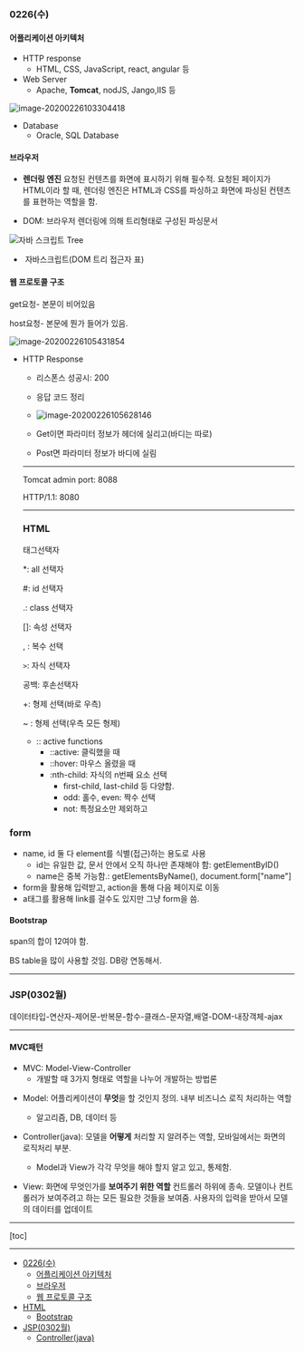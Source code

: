 ### 0226(수)

#### 어플리케이션 아키텍처

- HTTP response
  - HTML, CSS, JavaScript, react, angular 등
- Web Server
  - Apache, **Tomcat**, nodJS, Jango,IIS 등

![image-20200226103304418](C:\Users\user\AppData\Roaming\Typora\typora-user-images\image-20200226103304418.png)

- Database
  - Oracle, SQL Database

#### 브라우저

- **렌더링 엔진**
  요청된 컨텐츠를 화면에 표시하기 위해 필수적. 요청된 페이지가 HTML이라 할 때, 렌더링 엔진은 HTML과 CSS를 파싱하고 화면에 파싱된 컨텐츠를 표현하는 역할을 함.

- DOM: 브라우저 렌더링에 의해 트리형태로 구성된 파싱문서

![자바 스크립트 Tree](C:\Users\user\AppData\Roaming\Typora\typora-user-images\image-20200226104545552.png)

- ​	자바스크립트(DOM 트리 접근자 표)

#### 웹 프로토콜 구조

get요청- 본문이 비어있음

host요청- 본문에 뭔가 들어가 있음.

![image-20200226105431854](C:\Users\user\AppData\Roaming\Typora\typora-user-images\image-20200226105431854.png)

- HTTP Response

  - 리스폰스 성공시: 200
  - 응답 코드 정리
  - ![image-20200226105628146](C:\Users\user\AppData\Roaming\Typora\typora-user-images\image-20200226105628146.png)

  - Get이면 파라미터 정보가 헤더에 실리고(바디는 따로)
  - Post면 파라미터 정보가 바디에 실림

  ---

  Tomcat admin port: 8088

  HTTP/1.1: 8080

  ---

  ### HTML

  태그선택자

  *: all 선택자

  #: id 선택자

  .: class 선택자

  []: 속성 선택자

  , : 복수 선택

  `>`: 자식 선택자

  공백: 후손선택자

  +: 형제 선택(바로 우측)

  ~ : 형제 선택(우측 모든 형제)

  - :: active functions
    - ::active: 클릭했을 때
    - ::hover: 마우스 올렸을 때
    - :nth-child: 자식의 n번째 요소 선택
      - first-child, last-child 등 다양함.
      - odd: 홀수, even: 짝수 선택
      - not: 특정요소만 제외하고

### form
- name, id 둘 다 element를 식별(접근)하는 용도로 사용
    - id는 유일한 값, 문서 안에서 오직 하나만 존재해야 함: getElementByID()
    - name은 중복 가능함.: getElementsByName(), document.form["name"]
- form을 활용해 입력받고, action을 통해 다음 페이지로 이동 
- a태그를 활용해 link를 걸수도 있지만 그냥 form을 씀.

#### Bootstrap

span의 합이 12여야 함.

BS table을 많이 사용할 것임. DB랑 연동해서.

---

### JSP(0302월)

데이터타입-연산자-제어문-반복문-함수-클래스-문자열,배열-DOM-내장객체-ajax

---

#### MVC패턴

* MVC: Model-View-Controller
  * 개발할 때 3가지 형태로 역할을 나누어 개발하는 방법론 

- Model: 어플리케이션이 **무엇**을 할 것인지 정의. 내부 비즈니스 로직 처리하는 역할
  - 알고리즘, DB, 데이터 등
- Controller(java): 모델을 **어떻게** 처리할 지 알려주는 역할, 모바일에서는 화면의 로직처리 부분.
  - Model과 View가 각각 무엇을 해야 할지 알고 있고, 통제함. 

- View: 화면에 무엇인가를 **보여주기 위한 역할** 컨트롤러 하위에 종속. 모델이나 컨트롤러가 보여주려고 하는 모든 필요한 것들을 보여줌. 
사용자의 입력을 받아서 모델의 데이터를 업데이트











---
[toc]	

---

- [0226(수)](#0226%ec%88%98)
  - [어플리케이션 아키텍처](#%ec%96%b4%ed%94%8c%eb%a6%ac%ec%bc%80%ec%9d%b4%ec%85%98-%ec%95%84%ed%82%a4%ed%85%8d%ec%b2%98)
  - [브라우저](#%eb%b8%8c%eb%9d%bc%ec%9a%b0%ec%a0%80)
  - [웹 프로토콜 구조](#%ec%9b%b9-%ed%94%84%eb%a1%9c%ed%86%a0%ec%bd%9c-%ea%b5%ac%ec%a1%b0)
- [HTML](#html)
  - [Bootstrap](#bootstrap)
- [JSP(0302월)](#jsp0302%ec%9b%94)
  - [Controller(java)](#controllerjava)






